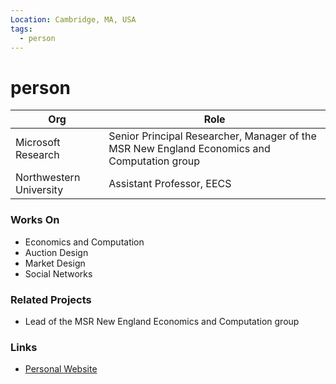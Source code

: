```yaml
---
Location: Cambridge, MA, USA
tags:
  - person
---
```

# person

| Org                               | Role                                          |
| --------------------------------- | --------------------------------------------- |
| Microsoft Research                | Senior Principal Researcher, Manager of the MSR New England Economics and Computation group |
| Northwestern University           | Assistant Professor, EECS                     |

### Works On

- Economics and Computation
- Auction Design
- Market Design
- Social Networks

### Related Projects

- Lead of the MSR New England Economics and Computation group

### Links

- [Personal Website](http://www.immorlica.com)